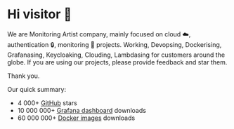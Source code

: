 # Hi visitor 👋

We are Monitoring Artist company, mainly focused on cloud ☁️, authentication 🔒, monitoring 📣 projects.
Working, Devopsing, Dockerising, Grafanasing, Keycloaking, Clouding, Lambdasing for customers around the globe. 
If you are using our projects, please provide feedback and star them.

Thank you.

Our quick summary:
* 4 000+ [GitHub](https://github.com/monitoringartist/) stars
* 10 000 000+ [Grafana dashboard](https://grafana.net/monitoringartist) downloads
* 60 000 000+ [Docker images](https://hub.docker.com/u/monitoringartist/) downloads
